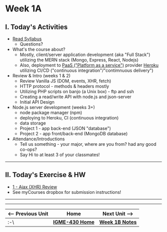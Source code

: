# Week 1A

## I. Today's Activities
  
- [Read Syllabus](../syllabus.md)
  - Questions?
- What's the course about?
  - Mostly, client/server application development (aka "Full Stack") utilizing the MERN stack (Mongo, Express, React, Nodejs)
  - Also, deployment to [PaaS ("Platform as a service")](https://azure.microsoft.com/en-us/resources/cloud-computing-dictionary/what-is-paas) provider [Heroku](https://www.heroku.com/platform) utilizing CI/CD ("continuous integration"/"contimnuous delivery")
- Review & Intro (weeks 1 & 2)
  - Review Vanilla JS (DOM, events, XHR, fetch)
  - HTTP protocol - methods & headers mostly
  - Utilizing PHP scripts on banjo (a Unix box) - ftp and ssh
  - Creating a read/write API with node.js and json-server
  - Initial API Design 
- Node.js server development (weeks 3+)
  - node package manager (npm)
  - deploying to Heroku, CI (continuous integration)
  - data storage 
  - Project 1 - app back-end (JSON "database")
  - Project 2 - app front/back-end (MongoDB database)
- Attendance/Introductions
  - Tell us something - your major, where are you from? had any good co-ops?
  - Say Hi to at least 3 of your classmates!

 ---
  
## II. Today's Exercise & HW

- [1 - Ajax (XHR) Review](../exercises/1-ajax-review.md)
- See myCourses dropbox for submission instructions!

---
---

| <-- Previous Unit | Home | Next Unit -->
| --- | --- | --- 
|   :-\  |  [**IGME-430 Home**](../) | [**Week 1B Notes**](./01B.md)

